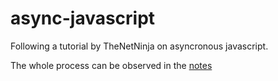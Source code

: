 # async-javascript

Following a tutorial by TheNetNinja on asyncronous javascript.

The whole process can be observed in the [notes](https://github.com/Santeenee/async-javascript/blob/master/notes.md)
